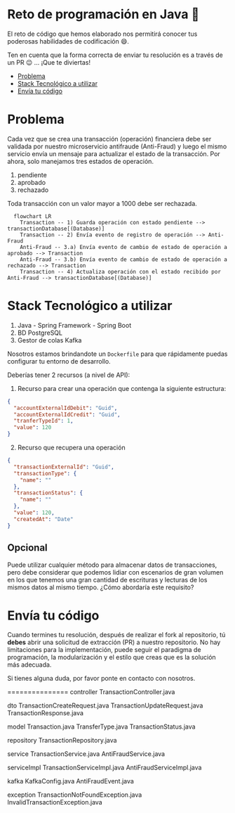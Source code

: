 # Reto de programación en Java :rocket:

El reto de código que hemos elaborado nos permitirá conocer tus poderosas habilidades de codificación :smile:. 

Ten en cuenta que la forma correcta de enviar tu resolución es a través de un PR :wink: ... ¡Que te diviertas!

- [Problema](#problem)
- [Stack Tecnológico a utilizar](#tech_stack)
- [Envía tu código](#send_us_your_challenge)

# Problema

Cada vez que se crea una transacción (operación) financiera debe ser validada por nuestro microservicio antifraude (Anti-Fraud) y luego el mismo servicio envía un mensaje para actualizar el estado de la transacción.
Por ahora, solo manejamos tres estados de operación.

<ol>
  <li>pendiente</li>
  <li>aprobado</li>
  <li>rechazado</li>  
</ol>

Toda transacción con un valor mayor a 1000 debe ser rechazada.

```mermaid
  flowchart LR
    Transaction -- 1) Guarda operación con estado pendiente --> transactionDatabase[(Database)]
    Transaction -- 2) Envía evento de registro de operación --> Anti-Fraud
    Anti-Fraud -- 3.a) Envía evento de cambio de estado de operación a aprobado --> Transaction
    Anti-Fraud -- 3.b) Envía evento de cambio de estado de operación a rechazado --> Transaction
    Transaction -- 4) Actualiza operación con el estado recibido por Anti-Fraud --> transactionDatabase[(Database)]
```

# Stack Tecnológico a utilizar

<ol>
  <li>Java - Spring Framework - Spring Boot</li>
  <li>BD PostgreSQL</li>
  <li>Gestor de colas Kafka</li>    
</ol>

Nosotros estamos brindandote un `Dockerfile` para que rápidamente puedas configurar tu entorno de desarrollo.

Deberías tener 2 recursos (a nivel de API):

1. Recurso para crear una operación que contenga la siguiente estructura:

```json
{
  "accountExternalIdDebit": "Guid",
  "accountExternalIdCredit": "Guid",
  "tranferTypeId": 1,
  "value": 120
}
```

2. Recurso que recupera una operación

```json
{
  "transactionExternalId": "Guid",
  "transactionType": {
    "name": ""
  },
  "transactionStatus": {
    "name": ""
  },
  "value": 120,
  "createdAt": "Date"
}
```

## Opcional

Puede utilizar cualquier método para almacenar datos de transacciones, pero debe considerar que podemos lidiar con escenarios de gran volumen en los que tenemos una gran cantidad de escrituras y lecturas de los mismos datos al mismo tiempo. ¿Cómo abordaría este requisito?

# Envía tu código

Cuando termines tu resolución, después de realizar el fork al repositorio, tú **debes** abrir una solicitud de extracción (PR) a nuestro repositorio. No hay limitaciones para la implementación, puede seguir el paradigma de programación, la modularización y el estilo que creas que es la solución más adecuada.

Si tienes alguna duda, por favor ponte en contacto con nosotros.


===============
controller
TransactionController.java

dto
TransactionCreateRequest.java
TransactionUpdateRequest.java
TransactionResponse.java

model
Transaction.java
TransferType.java
TransactionStatus.java

repository
TransactionRepository.java

service
TransactionService.java
AntiFraudService.java

serviceImpl
TransactionServiceImpl.java
AntiFraudServiceImpl.java

kafka
KafkaConfig.java
AntiFraudEvent.java

exception
TransactionNotFoundException.java
InvalidTransactionException.java